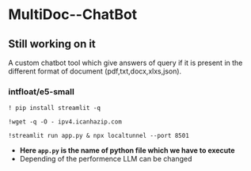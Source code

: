 # MultiDoc--ChatBot 
## Still working on it
A custom chatbot tool which give answers of query if it is present in the different format of document (pdf,txt,docx,xlxs,json).
### intfloat/e5-small
```
! pip install streamlit -q
```
```
!wget -q -O - ipv4.icanhazip.com
```
```
!streamlit run app.py & npx localtunnel --port 8501
```
-  **Here `app.py` is the name of python file which we have to execute**
- Depending of the performence LLM can be changed
